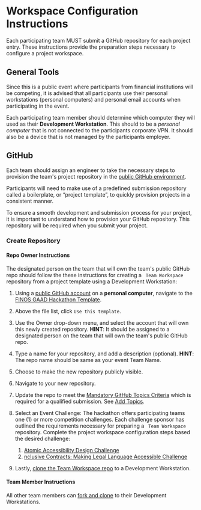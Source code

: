 # Workspace Configuration Instructions

Each participating team MUST submit a GitHub repository for each project entry. These instructions provide the preparation steps necessary to configure a project workspace.  

## General Tools
Since this is a public event where participants from financial institutions will be competing, it is advised that all participants use their personal workstations (personal computers) and personal email accounts when participating in the event. 

Each participating team member should determine which computer they will used as their **Development Workstation**. This should to be a *personal computer* that is not connected to the participants corporate VPN. It should also be a device that is not managed by the participants employer. 

## GitHub
Each team should assign an engineer to take the necessary steps to provision the team's project repository in the [public GitHub environment](https://github.com). 

Participants will need to make use of a predefined submission repository called a boilerplate, or “project template”, to quickly provision projects in a consistent manner.

To ensure a smooth development and submission process for your project, it is important to understand how to provision your GitHub repository. This repository will be required when you submit your project. 

### Create Repository

#### Repo Owner Instructions
The designated person on the team that will own the team's public GitHub repo should follow the these instructions for creating a ``` Team Workspace``` repository from a project template using a Development Workstation:

1. Using a [public GitHub account](https://github.com/) on a **personal computer**, navigate to the [FINOS GAAD Hackathon Template](https://github.com/finos-labs/gaad-hackathon-template).
2. Above the file list, click `Use this template`.
3. Use the Owner drop-down menu, and select the account that will own this newly created repository. **HINT**: It should be assigned to a designated person on the team that will own the team's public GitHub repo.
4. Type a name for your repository, and add a description (optional). **HINT**: The repo name should be same as your event Team Name.
5. Choose to make the new repository publicly visible.
6. Navigate to your new repository.
7. Update the repo to meet the [Mandatory GitHub Topics Criteria](./repo-requirements.md) which is required for a qualified submission. See [Add Topics][6].   
8. Select an Event Challenge: The hackathon offers participating teams one (1) or more competition challenges. Each challenge sponsor has outlined the requirements necessary for preparing a  ``` Team Workspace``` repository. Complete the project workspace configuration steps based the desired challenge:

   1. [Atomic Accessibility Design Challenge](../challenges/challenge1/setup.md)
   2.  [nclusive Contracts: Making Legal Language Accessible Challenge](../challenges/challenge2/setup.md)
   
9. Lastly, [clone the Team Workspace repo][3] to a Development Workstation. 

#### Team Member Instructions
All other team members can [fork and clone][4] to their Development Workstations.


<!--- Reusable Resources --->
[1]: https://code.visualstudio.com/
[2]: https://atom.io
[3]: https://docs.github.com/en/free-pro-team@latest/github/creating-cloning-and-archiving-repositories/cloning-a-repository
[4]: https://docs.github.com/en/get-started/quickstart/fork-a-repo#forking-a-repository
[5]: https://github.com/discoverfinancial/a11y-theme-builder
[6]: https://docs.github.com/en/repositories/managing-your-repositorys-settings-and-features/customizing-your-repository/classifying-your-repository-with-topics
